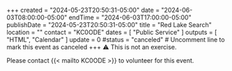+++
created = "2024-05-23T20:50:31-05:00"
date = "2024-06-03T08:00:00-05:00"
endTime = "2024-06-03T17:00:00-05:00"
publishDate = "2024-05-23T20:50:31-05:00"
title = "Red Lake Search"
location = ""
contact = "KC0ODE"
dates = [ "Public Service" ]
outputs = [ "HTML", "Calendar" ]
update = 0
#status = "canceled"	# Uncomment line to mark this event as canceled	
+++
:warning: This is not an exercise.

Please contact {{< mailto KC0ODE >}} to volunteer for this event.
